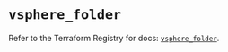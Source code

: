 # `vsphere_folder`

Refer to the Terraform Registry for docs: [`vsphere_folder`](https://registry.terraform.io/providers/hashicorp/vsphere/2.7.0/docs/resources/folder).
